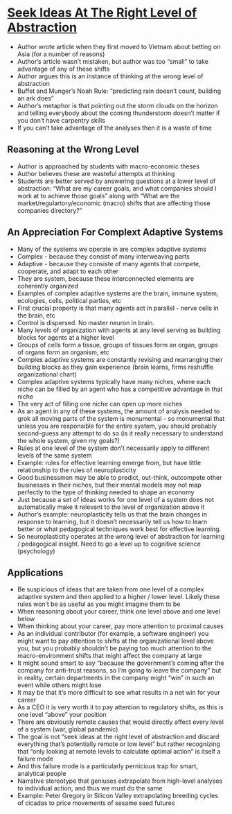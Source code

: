 # [Seek Ideas At The Right Level of Abstraction](https://commoncog.com/the-right-level-of-abstraction/)

* Author wrote article when they first moved to Vietnam about betting on Asia (for a number of reasons)
* Author’s article wasn’t mistaken, but author was too “small” to take advantage of any of these shifts
* Author argues this is an instance of thinking at the wrong level of abstraction
* Buffet and Munger’s Noah Rule: “predicting rain doesn’t count, building an ark does”
* Author’s metaphor is that pointing out the storm clouds on the horizon and telling everybody about the coming thunderstorm doesn’t matter if you don’t have carpentry skills
* If you can’t take advantage of the analyses then it is a waste of time

## Reasoning at the Wrong Level

* Author is approached by students with macro-economic theses
* Author believes these are wasteful attempts at thinking
* Students are better served by answering questions at a lower level of abstraction: “What are my career goals, and what companies should I work at to achieve those goals” along with “What are the market/regulartory/economic (macro) shifts that are affecting those companies directory?”

## An Appreciation For Complext Adaptive Systems

* Many of the systems we operate in are complex adaptive systems
* Complex - because they consist of many interweaving parts
* Adaptive - because they consiste of many agents that compete, cooperate, and adapt to each other
* They are system, because these interconnected elements are coherently organized
* Examples of complex adaptive systems are the brain, immune system, ecologies, cells, political parties, etc
* First crucial property is that many agents act in parallel - nerve cells in the brain, etc
* Control is dispersed. No master neuron in brain.
* Many levels of organization with agents at any level serving as building blocks for agents at a higher level
* Groups of cells form a tissue, groups of tissues form an organ, groups of organs form an organism, etc
* Complex adaptive systems are constantly revising and rearranging their building blocks as they gain experience (brain learns, firms reshuffle organizational chart)
* Complex adaptive systems typically have many niches, where each niche can be filled by an agent who has a competitive advantage in that niche
* The very act of filling one niche can open up more niches
* As an agent in any of these systems, the amount of analysis needed to grok all moving parts of the system is monumental - so monumental that unless you are responsible for the entire system, you should probably second-guess any attempt to do so (is it really necessary to understand the whole system, given my goals?)
* Rules at one level of the system don’t necessarily apply to different levels of the same system
* Example: rules for effective learning emerge from, but have little relationship to the rules of neuroplasticity
* Good businessmen may be able to predict, out-think, outcompete other businesses in their niches, but their mental models may not map perfectly to the type of thinking needed to shape an economy
* Just because a set of ideas works for one level of a system does not automatically make it relevant to the level of organization above it
* Author’s example: neuroplasticity tells us that the brain changes in response to learning, but it doesn’t necessarily tell us how to learn better or what pedagogical techniques work best for effective learning.
* So neuroplasticity operates at the wrong level of abstraction for learning / pedagogical insight. Need to go a level up to cognitive science (psychology)

## Applications

* Be suspicious of ideas that are taken from one level of a complex adaptive system and then applied to a higher / lower level. Likely these rules won’t be as useful as you might imagine them to be
* When reasoning about your career, think one level above and one level below
* When thinking about your career, pay more attention to proximal causes
* As an individual contributor (for example, a software engineer) you might want to pay attention to shifts at the organizational level above you, but you probably shouldn’t be paying too much attention to the macro-environment shifts that might affect the company at large
* It might sound smart to say “because the government’s coming after the company for anti-trust reasons, so I’m going to leave the company” but in reality, certain departments in the company might “win” in such an event while others might lose
* It may be that it’s more difficult to see what results in a net win for your career
* As a CEO it is very worth it to pay attention to regulatory shifts, as this is one level “above” your position
* There are obviously remote causes that would directly affect every level of a system (war, global pandemic)
* The goal is not “seek ideas at the right level of abstraction and discard everything that’s potentially remote or low level” but rather recognizing that “only looking at remote levels to calculate optimal action” is itself a failure mode
* And this failure mode is a particularly pernicious trap for smart, analytical people
* Narrative stereotype that geniuses extrapolate from high-level analyses to individual action, and thus we must do the same
* Example: Peter Gregory in Silicon Valley extrapolating breeding cycles of cicadas to price movements of sesame seed futures
